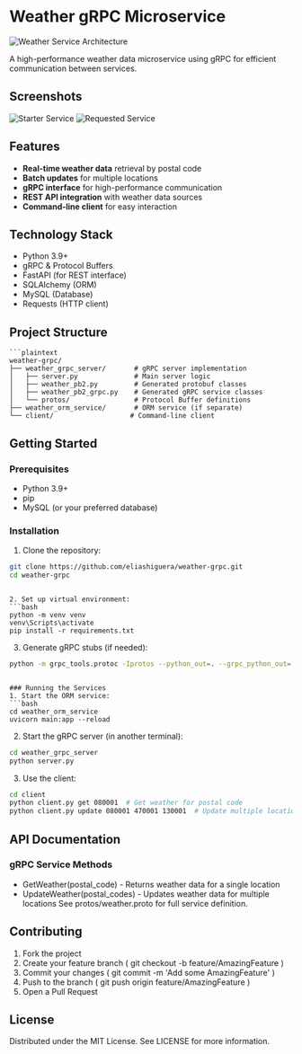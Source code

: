 # Weather gRPC Microservice

![Weather Service Architecture](https://i.ibb.co/9HG9P78K/cli.jpg)

A high-performance weather data microservice using gRPC for efficient communication between services.

## Screenshots

![Starter Service](https://i.ibb.co/L4yWwsm/Captura-de-pantalla-2025-04-22-202924.png)
![Requested Service](https://i.ibb.co/1ffCBK4f/Captura-de-pantalla-2025-04-22-202857.png)

## Features

- **Real-time weather data** retrieval by postal code
- **Batch updates** for multiple locations
- **gRPC interface** for high-performance communication
- **REST API integration** with weather data sources
- **Command-line client** for easy interaction

## Technology Stack

- Python 3.9+
- gRPC & Protocol Buffers
- FastAPI (for REST interface)
- SQLAlchemy (ORM)
- MySQL (Database)
- Requests (HTTP client)

## Project Structure

 ```
```plaintext
weather-grpc/
├── weather_grpc_server/       # gRPC server implementation
│   ├── server.py              # Main server logic
│   ├── weather_pb2.py         # Generated protobuf classes
│   ├── weather_pb2_grpc.py    # Generated gRPC service classes
│   └── protos/                # Protocol Buffer definitions
├── weather_orm_service/       # ORM service (if separate)
└── client/                   # Command-line client
```

## Getting Started

### Prerequisites

- Python 3.9+
- pip
- MySQL (or your preferred database)

### Installation

1. Clone the repository:
```bash
git clone https://github.com/eliashiguera/weather-grpc.git
cd weather-grpc
 ```
```

2. Set up virtual environment:
```bash
python -m venv venv
venv\Scripts\activate
pip install -r requirements.txt
 ```

3. Generate gRPC stubs (if needed):
```bash
python -m grpc_tools.protoc -Iprotos --python_out=. --grpc_python_out=. protos/weather.proto
 ```
```

### Running the Services
1. Start the ORM service:
```bash
cd weather_orm_service
uvicorn main:app --reload
 ```

2. Start the gRPC server (in another terminal):
```bash
cd weather_grpc_server
python server.py
 ```

3. Use the client:
```bash
cd client
python client.py get 080001  # Get weather for postal code
python client.py update 080001 470001 130001  # Update multiple locations
 ```

## API Documentation

### gRPC Service Methods
- GetWeather(postal_code) - Returns weather data for a single location
- UpdateWeather(postal_codes) - Updates weather data for multiple locations
See protos/weather.proto for full service definition.

## Contributing
1. Fork the project
2. Create your feature branch ( git checkout -b feature/AmazingFeature )
3. Commit your changes ( git commit -m 'Add some AmazingFeature' )
4. Push to the branch ( git push origin feature/AmazingFeature )
5. Open a Pull Request
   
## License
Distributed under the MIT License. See LICENSE for more information.
